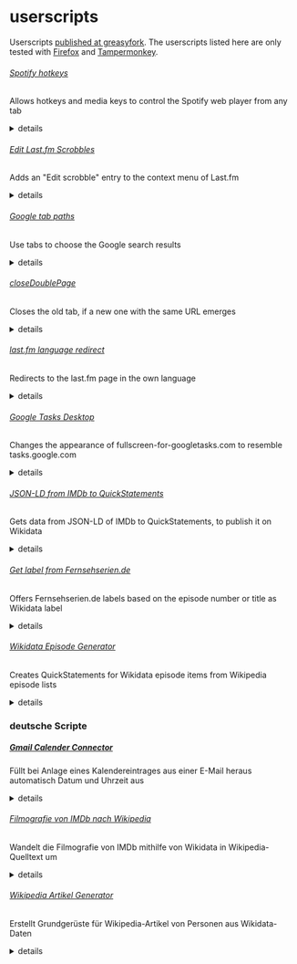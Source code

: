 # userscripts
Userscripts [published at greasyfork](https://greasyfork.org/de/users/21515-cesar-bernard). The userscripts listed here are only tested with [Firefox](https://www.mozilla.org/de/firefox/new/) and [Tampermonkey](https://addons.mozilla.org/en-US/firefox/addon/tampermonkey/).

###### [Spotify hotkeys](https://greasyfork.org/scripts/31978-spotify-hotkeys/)
Allows hotkeys and media keys to control the Spotify web player from any tab

<details>
<summary>details</summary>

<!-- START ./docs/Spotify hotkeys.md -->
This script adds hotkeys to control the Spotify webplayer from any tab. Note that you have to reload all tabs after installation. It can be used with keyboard hotkeys or with <a href="https://developer.mozilla.org/en-US/docs/Web/API/MediaKeys">MediaKeys</a>.

keyboard hotkeys:<br />
<kbd>ctrl</kbd> + <kbd>alt</kbd> + <kbd>p</kbd> – play/pause<br />
<kbd>ctrl</kbd> + <kbd>alt</kbd> + <kbd>s</kbd> – stop<br />
<kbd>ctrl</kbd> + <kbd>alt</kbd> + <kbd>,</kbd> – previous title<br />
<kbd>ctrl</kbd> + <kbd>alt</kbd> + <kbd>.</kbd> – next title<br />
<kbd>ctrl</kbd> + <kbd>alt</kbd> + <kbd>l</kbd> – love title<br />
<kbd>ctrl</kbd> + <kbd>alt</kbd> + <kbd>u</kbd> – unlove title

<!-- END ./docs/Spotify hotkeys.md -->

</details>

###### [Edit Last.fm Scrobbles](https://greasyfork.org/de/scripts/485278-edit-last-fm-scrobbles)
Adds an "Edit scrobble" entry to the context menu of Last.fm

<details>
<summary>details</summary>

<!-- START ./docs/Edit Last.fm Scrobbles.md -->
This script adds the ability to edit scrobbles on Last.fm, even if you don't have Last.fm PRO. It works as a combination of an authenticated Last.fm application to scrobble the corrected song – so you'll have to allow access to the Last.fm application (named "PlaylistLover") first – and JavaScript on the page to simulate a click on delete of the old song. This only works up to 14 days in the past.

<!-- END ./docs/Edit Last.fm Scrobbles.md -->

</details>

###### [Google tab paths](https://greasyfork.org/scripts/389426-google-tab-paths/)
Use tabs to choose the Google search results

<details>
<summary>details</summary>

<!-- START ./docs/Google tab paths.md -->
This script allows to use the <kbd>tab</kbd> key to switch between the Google results.
<!-- END ./docs/Google tab paths.md -->

</details>

###### [closeDoublePage](https://greasyfork.org/scripts/38471-closedoublepage/)
Closes the old tab, if a new one with the same URL emerges

<details>
<summary>details</summary>

<!-- START ./docs/closeDoublePage.md -->
This script closes the old tab, if a new one with the same URL emerges.
On Firefox you might need to open about:config and set allow_scripts_to_close_windows to true.<!-- END ./docs/closeDoublePage.md -->

</details>

###### [last.fm language redirect](https://greasyfork.org/scripts/385900-last-fm-language-redirect/)
Redirects to the last.fm page in the own language

<details>
<summary>details</summary>

<!-- START ./docs/last.fm language redirect.md -->
This script redirects to the last.fm-page of the own language, if it is available.<!-- END ./docs/last.fm language redirect.md -->

</details>

###### [Google Tasks Desktop](https://greasyfork.org/scripts/429123-google-tasks-desktop/)
Changes the appearance of fullscreen-for-googletasks.com to resemble tasks.google.com

<details>
<summary>details</summary>

<!-- START ./docs/Google Tasks Desktop.md -->
Remove the yellowish theme of fullscreen-for-googletasks.com and change the colors to the ones at tasks.google.com.

<!-- END ./docs/Google Tasks Desktop.md -->

</details>

###### [JSON-LD from IMDb to QuickStatements](https://greasyfork.org/scripts/377488-json-ld-from-imdb-to-quickstatements/)
Gets data from JSON-LD of IMDb to QuickStatements, to publish it on Wikidata

<details>
<summary>details</summary>

<!-- START ./docs/JSON-LD from IMDb to QuickStatements.md -->
This script loads data from <a href="http://www.imdb.com/">IMDb</a> for using it in <a href="http://www.wikidata.org/">Wikidata</a>.

To do so, it loads the <a href="http://json-ld.org/">JSON-LD</a> of currently opened IMDb-sites, where some simple statements like actor, writer, date published, etc. (and their IMDb-IDs) are stored. From Wikidata the script loads the according Wikidata items with the help of the IMDb-IDs. The statements then are inserted to the form of <a href="https://tools.wmflabs.org/quickstatements/#/batch">QuickStatements</a> for an import to Wikidata. Source statements are also made. To work, you need to be logged in to QuickStatements and have the tab opened. To import the data click on the button <i>Import V1 commands</i>.

<!-- END ./docs/JSON-LD from IMDb to QuickStatements.md -->

</details>

###### [Get label from Fernsehserien.de](https://greasyfork.org/scripts/429117-get-label-from-fernsehserien-de/)
Offers Fernsehserien.de labels based on the episode number or title as Wikidata label

<details>
<summary>details</summary>

<!-- START ./docs/Get label from Fernsehserien.de.md -->
This script shows possible labels for Wikidata items of TV episodes, which can be added with one click after verifying them. The titles come from Fernsehserien.de and are determined by the original title of the episode and the episode number. The Fernsehserien.de ID of the series is determined from the corresponding TV series Wikidata item. If there is no ID, the script tries to guess one. The reliability of the label is expressed in colors (red, yellow, green). The link to the Fernsehserien.de episode guide is also added.

<!-- END ./docs/Get label from Fernsehserien.de.md -->

</details>

###### [Wikidata Episode Generator](https://greasyfork.org/scripts/433232-wikidata-episode-generator/)
Creates QuickStatements for Wikidata episode items from Wikipedia episode lists

<details>
<summary>details</summary>

<!-- START ./docs/Wikidata Episode Generator.md -->
This script creates missing season and episode items for Wikidata based on Wikipedia episode list articles, IMDb and Fernsehserien.de. It includes basic properties for seasons and episodes, screenwriter and director are identified via Wikipedia links within the episode list, the network, original language and country via the series item from Wikidata. The IMDb-ID and the German label are matched by the episode title and number. 

To generate the episode items, open a Wikipedia article with an episode list. After clicking on "Convert episode list for Wikidata" in the userscript menu, the web console (<kbd>F12</kbd>) shows the process of generating the items, including the text for <a href="https://quickstatements.toolforge.org/">QuickStatements</a>, which is also copied to the clipboard. All statements should be checked for correctness before execution.

<!-- END ./docs/Wikidata Episode Generator.md -->

</details>

### deutsche Scripte
##### [Gmail Calender Connector](https://greasyfork.org/scripts/33508-gmail-calender-connector/)
Füllt bei Anlage eines Kalendereintrages aus einer E-Mail heraus automatisch Datum und Uhrzeit aus

<details>
<summary>details</summary>

<!-- START ./docs/Gmail Calender Connector.md -->
Dieses Script ermittelt bei Anlage eines Kalendereintrages aus Googlemail über "Mehr" > "Termin erstellen" den Zeitpunkt entsprechend des Inhaltes der E-Mail. Dazu sucht es nach bekannten Datums- und Uhrzeitformaten und Wochentagen, füllt den Zeitpunkt, setzt die Dauer auf zwei Stunden und löscht alle Kalendertermin-Teilnehmer.<!-- END ./docs/Gmail Calender Connector.md -->

</details>

###### [Filmografie von IMDb nach Wikipedia](https://greasyfork.org/scripts/373171-filmografie-von-imdb-nach-wikipedia/)
Wandelt die Filmografie von IMDb mithilfe von Wikidata in Wikipedia-Quelltext um

<details>
<summary>details</summary>

<!-- START ./docs/Filmografie von IMDb nach Wikipedia.md -->
Dieses Skript wandelt die Filmografie der IMDb in Wiki-Quelltext einschließlich Wiki-Links um.

Dazu lädt es die Filmografie einer geöffneten IMDb-Seite und vergleicht die IMDb-IDs mit bestehenden Einträgen auf Wikidata. Falls vorhanden, werden die deutschen Titel der Einträge aus dem entsprechenden deutschen Wikipedia-Artikel, der zugehörigen Wikidata-Bezeichnung oder aus der IMDb übernommen. Für den Originaltitel wird zunächst Wikidata konsultiert. Sind dort keine Informationen hinterlegt, wird der Titel aus der IMDb verwendet. Wiki-Links für bestehende Artikel werden automatisch entsprechend den Angaben auf Wikidata gesetzt.

Um die Filmografie zu generieren, muss im Menü des Benutzerskripts auf "Filmografie laden" geklickt werden. Nach ein paar Sekunden erscheint eine Meldung, dass die Filmografie kopiert wurde. Die Filmografie kann mit erweiterten Einstellungen in der Browserkonsole geladen werden. Durch die Angabe der Parameter in ```ladeFilmografie(showShort,episodeLabel);``` kann die Episodenbezeichnung (```"Folge"``` oder ```"Episode"```) gewählt werden, sowie entschieden werden, ob Kurzfilme angezeigt werden sollen oder nicht (```true``` oder ```false```). Die Angabe des Parameters entspricht dem name-Attribut des jeweiligen Abschnitt-Links der Filmografie auf IMDb.

<!-- END ./docs/Filmografie von IMDb nach Wikipedia.md -->

</details>

###### [Wikipedia Artikel Generator](https://greasyfork.org/scripts/430516-wikipedia-artikel-generator/)
Erstellt Grundgerüste für Wikipedia-Artikel von Personen aus Wikidata-Daten

<details>
<summary>details</summary>

<!-- START ./docs/Wikipedia Artikel Generator.md -->
Dieses Script erstellt auf Basis von Wikidata ein Grundgerüst für Wikipedia-Artikel und vereinfacht so die Anlage von Artikeln. Um ein Artikel-Grundgerüst zu generieren, muss ein Artikel mit dem Quelltext-Editor auf Wikipedia im Artikel-Namensraum erstellt werden (etwa durch Anklicken eines Rotlinks, zB [Keith Nobbs (Schauspieler)](https://de.wikipedia.org/wiki/Keith_Nobbs%20(Schauspieler)?action=edit)). Es erscheint eine Eingabeaufforderung mit möglichen auf Wikidata vorhandenen Einträgen. Nach Angabe einer der möglichen Nummern, wird das Grundgerüst geladen. Dies kann einige Zeit dauern. Alternativ kann in der Eingabeaufforderung auch der Bezeichner von Wikidata (Q…) angegeben werden. Derzeit werden nur Personen-Artikel unterstützt.

Das Script ist zurzeit vor allem für Schauspieler-Artikel angepasst, bei anderen Personen-Artikeln werden noch Teile des Artikels geladen, andere Arten von Artikeln führen zurzeit zu einer Fehlermeldung. Abhängig ist das Script dabei immer von der Datengrundlage auf Wikidata. Angelegt werden eine kurze Einleitung mit Bild, Geburtsdaten, Nationalität, Berufen, einige Sätze zum Bildungsweg und Familie, eine kurze Erwähnung wichtiger Filme und Serien, die Filmografie (unter Einbeziehen von Daten der IMDb), Kategorien und Personendaten.

Das Script befindet sich derzeit noch im Entwicklungszustand.

<!-- END ./docs/Wikipedia Artikel Generator.md -->

</details>
